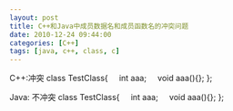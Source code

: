 ```yaml
---
layout: post
title: C++和Java中成员数据名和成员函数名的冲突问题
date: 2010-12-24 09:44:00
categories: [C++]
tags: [java, c++, class, c]
---
```

C++:冲突
class TestClass{
    int aaa;
    void aaa(){};
};

Java:
不冲突
class TestClass{
    int aaa;
    void aaa(){};
};

